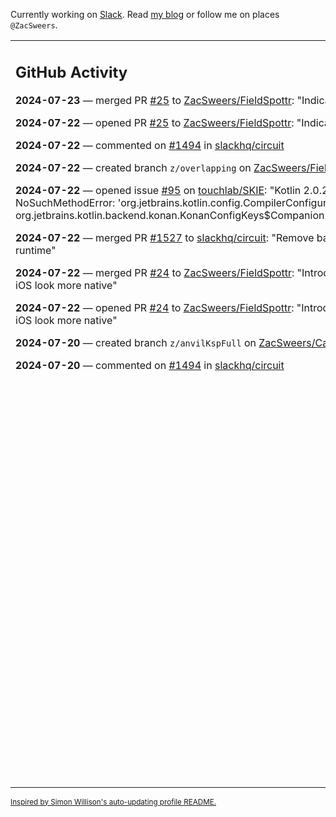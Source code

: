 Currently working on [Slack](https://slack.com/). Read [my blog](https://zacsweers.dev/) or follow me on places `@ZacSweers`.

<table><tr><td valign="top" width="60%">

## GitHub Activity
<!-- githubActivity starts -->
**2024-07-23** — merged PR [#25](https://github.com/ZacSweers/FieldSpottr/pull/25) to [ZacSweers/FieldSpottr](https://github.com/ZacSweers/FieldSpottr): "Indicate overlapping permits"

**2024-07-22** — opened PR [#25](https://github.com/ZacSweers/FieldSpottr/pull/25) to [ZacSweers/FieldSpottr](https://github.com/ZacSweers/FieldSpottr): "Indicate overlapping permits"

**2024-07-22** — commented on [#1494](https://github.com/slackhq/circuit/pull/1494#issuecomment-2243833766) in [slackhq/circuit](https://github.com/slackhq/circuit)

**2024-07-22** — created branch `z/overlapping` on [ZacSweers/FieldSpottr](https://github.com/ZacSweers/FieldSpottr)

**2024-07-22** — opened issue [#95](https://github.com/touchlab/SKIE/issues/95) on [touchlab/SKIE](https://github.com/touchlab/SKIE): "Kotlin 2.0.20 incompatibility: NoSuchMethodError: 'org.jetbrains.kotlin.config.CompilerConfigurationKey org.jetbrains.kotlin.backend.konan.KonanConfigKeys$Companion.getBITCODE_EMBEDDING_MODE()'"

**2024-07-22** — merged PR [#1527](https://github.com/slackhq/circuit/pull/1527) to [slackhq/circuit](https://github.com/slackhq/circuit): "Remove backstack dependency from circuit-runtime"

**2024-07-22** — merged PR [#24](https://github.com/ZacSweers/FieldSpottr/pull/24) to [ZacSweers/FieldSpottr](https://github.com/ZacSweers/FieldSpottr): "Introduce compose-cupertino to make iOS look more native"

**2024-07-22** — opened PR [#24](https://github.com/ZacSweers/FieldSpottr/pull/24) to [ZacSweers/FieldSpottr](https://github.com/ZacSweers/FieldSpottr): "Introduce compose-cupertino to make iOS look more native"

**2024-07-20** — created branch `z/anvilKspFull` on [ZacSweers/CatchUp](https://github.com/ZacSweers/CatchUp)

**2024-07-20** — commented on [#1494](https://github.com/slackhq/circuit/pull/1494#issuecomment-2241288467) in [slackhq/circuit](https://github.com/slackhq/circuit)
<!-- githubActivity ends -->
</td><td valign="top" width="40%">

## On My Blog
<!-- blog starts -->
**2024-05-06** — [Preparing for K2](https://www.zacsweers.dev/preparing-for-k2/)

**2024-01-03** — [Life in 2024](https://www.zacsweers.dev/life-in-2024/)

**2023-07-09** — [Catching Up on CatchUp: 2023](https://www.zacsweers.dev/catching-up-on-catchup-2023/)

**2023-01-10** — [Keeping Android and Kotlin Healthy in a Post-Twitter World](https://www.zacsweers.dev/keeping-android-healthy/)

**2022-12-19** — [Improving Your Gradle Workflow by Not Auto-reloading Build Files](https://www.zacsweers.dev/improving-your-workflow-by-not-auto-reloading-build-files/)

**2022-11-30** — [Android Studio's "I'm Feeling Lucky" Button](https://www.zacsweers.dev/android-studios-im-feeling-lucky-button/)

**2022-11-22** — [Network Calls in Lint: Best Practices](https://www.zacsweers.dev/network-calls-in-lint-best-practices/)

**2022-10-17** — [Is ViewPump A Security Risk?](https://www.zacsweers.dev/is-viewpump-a-security-risk/)

**2022-05-23** — [You Are Not Blocked](https://www.zacsweers.dev/you-are-not-blocked/)

**2021-07-23** — [Optimizing Your Kotlin Build](https://www.zacsweers.dev/optimizing-your-kotlin-build/)
<!-- blog ends -->
_More on [zacsweers.dev](https://zacsweers.dev/)_
</td></tr></table>

<sub><a href="https://simonwillison.net/2020/Jul/10/self-updating-profile-readme/">Inspired by Simon Willison's auto-updating profile README.</a></sub>